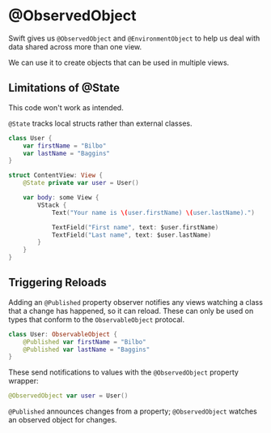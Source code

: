 # @ObservedObject

Swift gives us `@ObservedObject` and `@EnvironmentObject` to help us deal with data shared across more than one view.

We can use it to create objects that can be used in multiple views.



## Limitations of @State

This code won't work as intended.

`@State` tracks local structs rather than external classes. 

```swift
class User {
    var firstName = "Bilbo"
    var lastName = "Baggins"
}

struct ContentView: View {
    @State private var user = User()

    var body: some View {
        VStack {
            Text("Your name is \(user.firstName) \(user.lastName).")

            TextField("First name", text: $user.firstName)
            TextField("Last name", text: $user.lastName)
        }
    }
}
```



## Triggering Reloads

Adding an `@Published` property observer notifies any views watching a class that a change has happened, so it can reload. These can only be used on types that conform to the `ObservableObject` protocal.

```swift
class User: ObservableObject {
    @Published var firstName = "Bilbo"
    @Published var lastName = "Baggins"
}
```



These send notifications to values with the `@ObservedObject` property wrapper:

```swift
@ObservedObject var user = User()
```



`@Published` announces changes from a property; `@ObservedObject` watches an observed object for changes.

